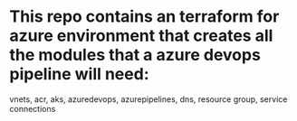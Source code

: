 # This repo contains an terraform for azure environment that creates all the modules that a azure devops pipeline will need:

vnets, acr, aks, azuredevops, azurepipelines, dns, resource group, service connections
